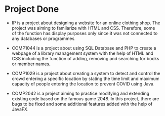 # Project Done

- IP is a project about designing a website for an online clothing shop. The project was aiming to familarize with HTML and CSS. Therefore, some of the function has display purposes only since it was not connected to any databases or programmes.

- COMP1044 is a project about using SQL Database and PHP to create a webpage of a library management system with the help of HTML and CSS including the function of adding, removing and searching for books or member names.

- COMP1029 is a project about creating a system to detect and control the crowd entering a specific location by stating the time limit and maximum capacity of people entering the location to prevent COVID using Java.

- COMP2042 is a project aiming to practice modifying and extending existing code based on the famous game 2048. In this project, there are bugs to be fixed and some additional features added with the help of JavaFX.

